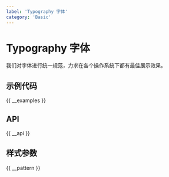 ```yaml
---
label: 'Typography 字体'
category: 'Basic'
---
```


# Typography 字体

我们对字体进行统一规范，力求在各个操作系统下都有最佳展示效果。

## 示例代码

{{ __examples }}

## API

{{ __api }}

## 样式参数

{{ __pattern }}
